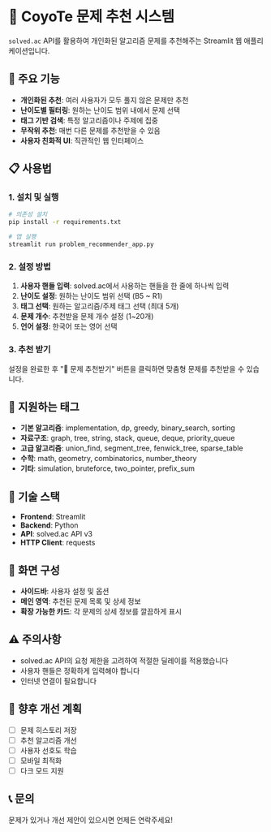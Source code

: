 # 🧩 CoyoTe 문제 추천 시스템

`solved.ac` API를 활용하여 개인화된 알고리즘 문제를 추천해주는 Streamlit 웹 애플리케이션입니다.

## 🚀 주요 기능

- **개인화된 추천**: 여러 사용자가 모두 풀지 않은 문제만 추천
- **난이도별 필터링**: 원하는 난이도 범위 내에서 문제 선택
- **태그 기반 검색**: 특정 알고리즘이나 주제에 집중
- **무작위 추천**: 매번 다른 문제를 추천받을 수 있음
- **사용자 친화적 UI**: 직관적인 웹 인터페이스

## 📋 사용법

### 1. 설치 및 실행

```bash
# 의존성 설치
pip install -r requirements.txt

# 앱 실행
streamlit run problem_recommender_app.py
```

### 2. 설정 방법

1. **사용자 핸들 입력**: solved.ac에서 사용하는 핸들을 한 줄에 하나씩 입력
2. **난이도 설정**: 원하는 난이도 범위 선택 (B5 ~ R1)
3. **태그 선택**: 원하는 알고리즘/주제 태그 선택 (최대 5개)
4. **문제 개수**: 추천받을 문제 개수 설정 (1~20개)
5. **언어 설정**: 한국어 또는 영어 선택

### 3. 추천 받기

설정을 완료한 후 "🚀 문제 추천받기" 버튼을 클릭하면 맞춤형 문제를 추천받을 수 있습니다.

## 🎯 지원하는 태그

- **기본 알고리즘**: implementation, dp, greedy, binary_search, sorting
- **자료구조**: graph, tree, string, stack, queue, deque, priority_queue
- **고급 알고리즘**: union_find, segment_tree, fenwick_tree, sparse_table
- **수학**: math, geometry, combinatorics, number_theory
- **기타**: simulation, bruteforce, two_pointer, prefix_sum

## 🔧 기술 스택

- **Frontend**: Streamlit
- **Backend**: Python
- **API**: solved.ac API v3
- **HTTP Client**: requests

## 📱 화면 구성

- **사이드바**: 사용자 설정 및 옵션
- **메인 영역**: 추천된 문제 목록 및 상세 정보
- **확장 가능한 카드**: 각 문제의 상세 정보를 깔끔하게 표시

## ⚠️ 주의사항

- solved.ac API의 요청 제한을 고려하여 적절한 딜레이를 적용했습니다
- 사용자 핸들은 정확하게 입력해야 합니다
- 인터넷 연결이 필요합니다

## 🚀 향후 개선 계획

- [ ] 문제 히스토리 저장
- [ ] 추천 알고리즘 개선
- [ ] 사용자 선호도 학습
- [ ] 모바일 최적화
- [ ] 다크 모드 지원

## 📞 문의

문제가 있거나 개선 제안이 있으시면 언제든 연락주세요!

